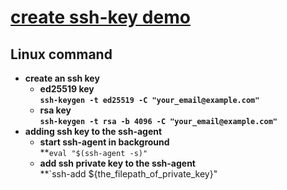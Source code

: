 # [create ssh-key demo](https://docs.github.com/en/authentication/connecting-to-github-with-ssh/generating-a-new-ssh-key-and-adding-it-to-the-ssh-agent)
## **Linux command**<br>
* **create an ssh key**<br>
	* **ed25519 key**<br>
	**`ssh-keygen -t ed25519 -C "your_email@example.com"`**<br>
	* **rsa key**<br>
	**`ssh-keygen -t rsa -b 4096 -C "your_email@example.com"`**<br>
* **adding ssh key to the ssh-agent**<br>
	* **start ssh-agent in background**<br>
	**`eval "$(ssh-agent -s)"`
	* **add ssh private key to the ssh-agent**<br>
	**`ssh-add ${the_filepath_of_private_key}"


